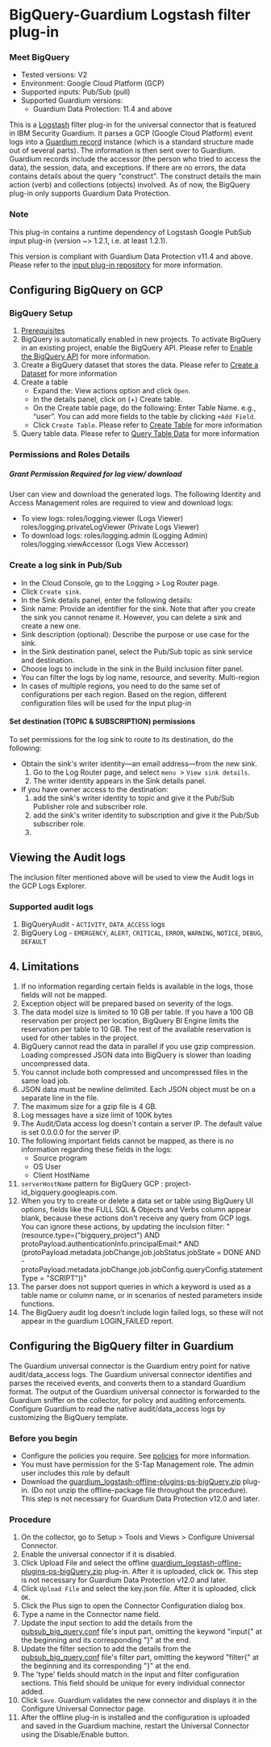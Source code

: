 # BigQuery-Guardium Logstash filter plug-in
### Meet BigQuery
* Tested versions: V2
* Environment: Google Cloud Platform (GCP)
* Supported inputs: Pub/Sub (pull)
* Supported Guardium versions:
    * Guardium Data Protection: 11.4 and above

This is a [Logstash](https://github.com/elastic/logstash) filter plug-in for the universal connector that is featured in IBM Security Guardium. It parses a GCP (Google Cloud Platform) event logs into a [Guardium record](https://github.com/IBM/universal-connectors/blob/main/common/src/main/java/com/ibm/guardium/universalconnector/commons/structures/Record.java) instance (which is a standard structure made out of several parts). The information is then sent over to Guardium. Guardium records include the accessor (the person who tried to access the data), the session, data, and exceptions. If there are no errors, the data contains details about the query "construct". The construct details the main action (verb) and collections (objects) involved. As of now, the BigQuery plug-in only supports Guardium Data Protection.

### Note
This plug-in contains a runtime dependency of Logstash Google PubSub input plug-in (version ~> 1.2.1, i.e. at least 1.2.1).

This version is compliant with Guardium Data Protection v11.4 and above. Please refer to the [input plug-in repository](https://github.com/IBM/universal-connectors/tree/main/input-plugin/logstash-input-google-pubsub) for more information.

## Configuring BigQuery on GCP
### BigQuery Setup
1. [Prerequisites](https://cloud.google.com/bigquery/docs/quickstarts/quickstart-cloud-console)
2. BigQuery is automatically enabled in new projects. To activate BigQuery in an existing project, enable the BigQuery API.  Please refer to [Enable the BigQuery API](https://cloud.google.com/bigquery-transfer/docs/enable-transfer-service#creating_a_project_and_enabling_the_api) for more information.
3. Create a BigQuery dataset that stores the data.
  Please refer to [Create a Dataset](https://cloud.google.com/bigquery/docs/datasets) for more information
4. Create a table
    - Expand the: View actions option and click ```Open```.
    - In the details panel, click on (+) Create table.
    - On the Create table page, do the following:
Enter Table Name. e.g., “user”.
You can add more fields to the table by clicking  ```+Add Field```.
    - Click ```Create Table```.
Please refer to [Create Table](https://cloud.google.com/bigquery/docs/tables) for more information
5. Query table data. Please refer to [Query Table Data](https://cloud.google.com/bigquery/docs/quickstarts/quickstart-cloud-console#query_table_data) for more information

### Permissions and Roles Details

##### Grant Permission Required for log view/ download

User can view and download the generated logs.
The following Identity and Access Management roles are required to view and download logs:

* To view logs:
roles/logging.viewer (Logs Viewer)
roles/logging.privateLogViewer (Private Logs Viewer)
* To download logs:
roles/logging.admin (Logging Admin)
roles/logging.viewAccessor (Logs View Accessor)

### Create a log sink in Pub/Sub
* In the Cloud Console, go to the Logging > Log Router page.
* Click ```Create sink```.
* In the Sink details panel, enter the following details:
* Sink name: Provide an identifier for the sink. Note that after you create the sink you cannot rename it. However, you can delete a sink and create a new one.
* Sink description (optional): Describe the purpose or use case for the sink.
* In the Sink destination panel, select the Pub/Sub topic as sink service and destination.
* Choose logs to include in the sink in the Build inclusion filter panel.
* You can filter the logs by log name, resource, and  severity.
Multi-region
* In cases of multiple regions, you need to do the same set of configurations per each region.
Based on the region, different configuration files will be used for the input plug-in

#### Set destination (TOPIC & SUBSCRIPTION) permissions

To set permissions for the log sink to route to its destination, do the following:
* Obtain the sink's writer identity—an email address—from the new sink.
   1. Go to the Log Router page, and select ```menu```  > ```View sink details```.
   2. The writer identity appears in the Sink details panel.
* If you have owner access to the destination:
   1. add the sink's writer identity to topic and give it the Pub/Sub Publisher role and subscriber role.
   2. add the sink's writer identity to subscription and give it the Pub/Sub subscriber role.
   3. 
## Viewing the Audit logs

The inclusion filter mentioned above will be used to view the Audit logs in the GCP Logs Explorer.

### Supported audit logs
  1. BigQueryAudit - `ACTIVITY`, `DATA_ACCESS` logs
  2. BigQuery Log - `EMERGENCY`, `ALERT`, `CRITICAL`, `ERROR`, `WARNING`, `NOTICE`, `DEBUG`, `DEFAULT`

## 4. Limitations
1. If no information regarding certain fields is available in the logs, those fields will not be mapped. 
2. Exception object will be prepared based on severity of the logs.
3. The data model size is limited to 10 GB per table. If you have a 100 GB reservation per project per location, BigQuery BI Engine limits the reservation per table to 10 GB. The rest of the available reservation is used for other tables in the project.
4. BigQuery cannot read the data in parallel if you use gzip compression. Loading compressed JSON data into BigQuery is slower than loading uncompressed data.
5. You cannot include both compressed and uncompressed files in the same load job.
6. JSON data must be newline delimited. Each JSON object must be on a separate line in the file.
7. The maximum size for a gzip file is 4 GB.
8. Log messages have a size limit of 100K bytes
9. The Audit/Data access log doesn't contain a server IP. The default value is set 0.0.0.0 for the server IP.
10. The following important fields cannot be mapped, as there is no information regarding these fields in the logs:
    - Source program 
    - OS User
    - Client HostName 
11.  `serverHostName` pattern for BigQuery GCP :
project-id_bigquery.googleapis.com.
12. When you try to create or delete a data set or table using BigQuery UI options, fields like the FULL SQL & Objects and Verbs column appear blank, because these actions don't receive any query from GCP logs. You can ignore these actions, by updating the inculsion filter:
"(resource.type=("bigquery_project") AND protoPayload.authenticationInfo.principalEmail:* AND
(protoPayload.metadata.jobChange.job.jobStatus.jobState = DONE AND -protoPayload.metadata.jobChange.job.jobConfig.queryConfig.statementType = "SCRIPT"))"
13. The parser does not support queries in which a keyword is used as a table name or column name, or in scenarios of nested parameters inside functions.
14. The BigQuery audit log doesn’t include login failed logs, so these will not appear in the guardium LOGIN_FAILED report.

## Configuring the BigQuery filter in Guardium
The Guardium universal connector is the Guardium entry point for native audit/data_access logs. The Guardium universal connector identifies and parses the received events, and converts them to a standard Guardium format. The output of the Guardium universal connector is forwarded to the Guardium sniffer on the collector, for policy and auditing enforcements. Configure Guardium to read the native audit/data_access logs by customizing the BigQuery template.

### Before you begin
* Configure the policies you require. See [policies](/docs/#policies) for more information.
* You must have permission for the S-Tap Management role. The admin user includes this role by default
* Download the [guardium_logstash-offline-plugins-ps-bigQuery.zip](https://github.com/IBM/universal-connectors/raw/release-v1.2.0/filter-plugin/logstash-filter-pubsub-bigquery-guardium/BigQueryOverPubSubPackage/guardium_logstash-offline-plugins-ps-bigQuery.zip) plug-in. (Do not unzip the offline-package file throughout the procedure). This step is not necessary for Guardium Data Protection v12.0 and later.

### Procedure
1. On the collector, go to Setup > Tools and Views > Configure Universal Connector.
2. Enable the universal connector if it is disabled.
3. Click Upload File and select the offline [guardium_logstash-offline-plugins-ps-bigQuery.zip](https://github.com/IBM/universal-connectors/raw/release-v1.2.0/filter-plugin/logstash-filter-pubsub-bigquery-guardium/BigQueryOverPubSubPackage/guardium_logstash-offline-plugins-ps-bigQuery.zip) plug-in. After it is uploaded, click ```OK```. This step is not necessary for Guardium Data Protection v12.0 and later.
4. Click ```Upload File``` and select the key.json file. After it is uploaded, click ```OK```.
5. Click the Plus sign to open the Connector Configuration dialog box.
6. Type a name in the Connector name field.
7. Update the input section to add the details from the [pubsub_big_query.conf](pubsub_big_query.conf) file's input part, omitting the keyword "input{" at the beginning and its corresponding "}" at the end.
8. Update the filter section to add the details from the [pubsub_big_query.conf](pubsub_big_query.conf) file's filter part, omitting the keyword "filter{" at the beginning and its corresponding "}" at the end.
9. The 'type' fields should match in the input and filter configuration sections. This field should be unique for every individual connector added.
10. Click ```Save```. Guardium validates the new connector and displays it in the Configure Universal Connector page.
11. After the offline plug-in is installed and the configuration is uploaded and saved in the Guardium machine, restart the Universal Connector using the Disable/Enable button.

